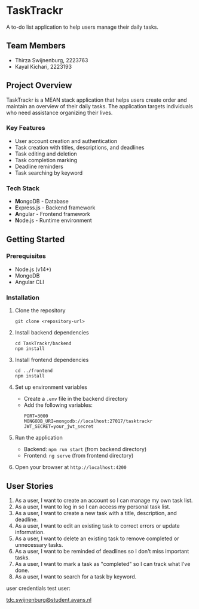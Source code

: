 # TaskTrackr

A to-do list application to help users manage their daily tasks.

## Team Members
- Thirza Swijnenburg, 2223763
- Kayal Kichari, 2223193

## Project Overview

TaskTrackr is a MEAN stack application that helps users create order and maintain an overview of their daily tasks. The application targets individuals who need assistance organizing their lives.

### Key Features
- User account creation and authentication
- Task creation with titles, descriptions, and deadlines
- Task editing and deletion
- Task completion marking
- Deadline reminders
- Task searching by keyword

### Tech Stack
- **M**ongoDB - Database
- **E**xpress.js - Backend framework
- **A**ngular - Frontend framework
- **N**ode.js - Runtime environment

## Getting Started

### Prerequisites
- Node.js (v14+)
- MongoDB
- Angular CLI

### Installation

1. Clone the repository
   ```
   git clone <repository-url>
   ```

2. Install backend dependencies
   ```
   cd TaskTrackr/backend
   npm install
   ```

3. Install frontend dependencies
   ```
   cd ../frontend
   npm install
   ```

4. Set up environment variables
   - Create a `.env` file in the backend directory
   - Add the following variables:
     ```
     PORT=3000
     MONGODB_URI=mongodb://localhost:27017/tasktrackr
     JWT_SECRET=your_jwt_secret
     ```

5. Run the application
   - Backend: `npm run start` (from backend directory)
   - Frontend: `ng serve` (from frontend directory)

6. Open your browser at `http://localhost:4200`

## User Stories

1. As a user, I want to create an account so I can manage my own task list.
2. As a user, I want to log in so I can access my personal task list.
3. As a user, I want to create a new task with a title, description, and deadline.
4. As a user, I want to edit an existing task to correct errors or update information.
5. As a user, I want to delete an existing task to remove completed or unnecessary tasks.
6. As a user, I want to be reminded of deadlines so I don't miss important tasks.
7. As a user, I want to mark a task as "completed" so I can track what I've done.
8. As a user, I want to search for a task by keyword.

user credentials test user:

tdc.swijnenburg@student.avans.nl
